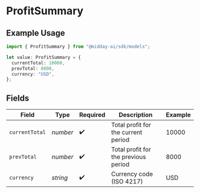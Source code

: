 # ProfitSummary

## Example Usage

```typescript
import { ProfitSummary } from "@midday-ai/sdk/models";

let value: ProfitSummary = {
  currentTotal: 10000,
  prevTotal: 8000,
  currency: "USD",
};
```

## Fields

| Field                                | Type                                 | Required                             | Description                          | Example                              |
| ------------------------------------ | ------------------------------------ | ------------------------------------ | ------------------------------------ | ------------------------------------ |
| `currentTotal`                       | *number*                             | :heavy_check_mark:                   | Total profit for the current period  | 10000                                |
| `prevTotal`                          | *number*                             | :heavy_check_mark:                   | Total profit for the previous period | 8000                                 |
| `currency`                           | *string*                             | :heavy_check_mark:                   | Currency code (ISO 4217)             | USD                                  |
